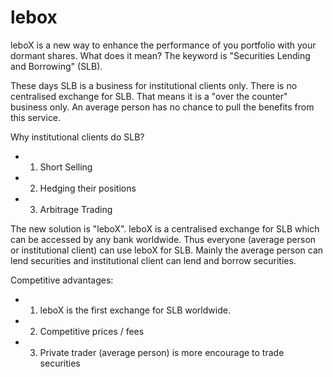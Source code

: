 # lebox

leboX is a new way to enhance the performance of you portfolio with your dormant shares. What does it mean? The keyword is "Securities Lending and Borrowing" (SLB).

These days SLB is a business for institutional clients only. There is no centralised exchange for SLB. That means it is a "over the counter" business only. An average person has no chance to pull the benefits from this service.

Why institutional clients do SLB?
* 1. Short Selling
* 2. Hedging their positions
* 3. Arbitrage Trading

The new solution is "leboX".
leboX is a centralised exchange for SLB which can be accessed by any bank worldwide. Thus everyone (average person or institutional client) can use leboX for SLB. Mainly the average person can lend securities and institutional client can lend and borrow securities.

Competitive advantages:
* 1. leboX is the first exchange for SLB worldwide.
* 2. Competitive prices / fees
* 3. Private trader (average person) is more encourage to trade securities
